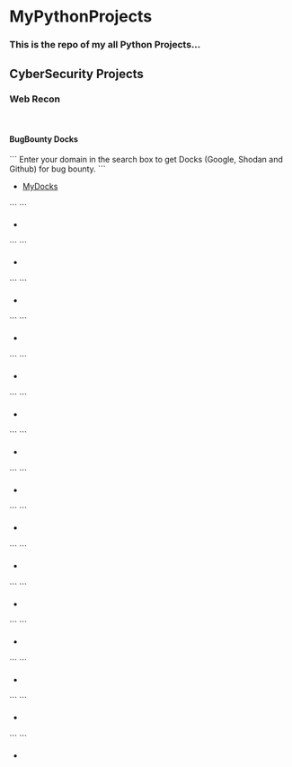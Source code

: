 <h1>MyPythonProjects</h1>
<h3> This is the repo of my all Python Projects...</h3>

<h2>CyberSecurity Projects</h2>
<h3>Web Recon</h3>
<br>
<h4>BugBounty Docks</h4>
```
Enter your domain in the search box to get Docks (Google, Shodan and Github) for bug bounty.
```
<ul>
  <li><a href="https://github.com/aashishsec/MyDocks" >MyDocks</a></li>
</ul>

<h4></h4>
```
```
<ul>
  <li><a href="" ></a></li>
</ul>
<h4></h4>
```
```
<ul>
  <li><a href="" ></a></li>
</ul>
<h4></h4>
```
```
<ul>
  <li><a href="" ></a></li>
</ul>
<h4></h4>
```
```
<ul>
  <li><a href="" ></a></li>
</ul>
<h4></h4>
```
```
<ul>
  <li><a href="" ></a></li>
</ul>
<h4></h4>
```
```
<ul>
  <li><a href="" ></a></li>
</ul>
<h4></h4>
```
```
<ul>
  <li><a href="" ></a></li>
</ul>
<h4></h4>
```
```
<ul>
  <li><a href="" ></a></li>
</ul>
<h4></h4>
```
```
<ul>
  <li><a href="" ></a></li>
</ul>
<h4></h4>
```
```
<ul>
  <li><a href="" ></a></li>
</ul>
<h4></h4>
```
```
<ul>
  <li><a href="" ></a></li>
</ul>
<h4></h4>
```
```
<ul>
  <li><a href="" ></a></li>
</ul>
<h4></h4>
```
```
<ul>
  <li><a href="" ></a></li>
</ul>
<h4></h4>
```
```
<ul>
  <li><a href="" ></a></li>
</ul>
<h4></h4>
```
```
<ul>
  <li><a href="" ></a></li>
</ul>
